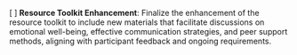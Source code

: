 [ ] **Resource Toolkit Enhancement**: Finalize the enhancement of the resource toolkit to include new materials that facilitate discussions on emotional well-being, effective communication strategies, and peer support methods, aligning with participant feedback and ongoing requirements.